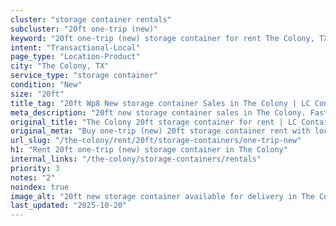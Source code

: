 ```yaml
---
cluster: "storage container rentals"
subcluster: "20ft one-trip (new)"
keyword: "20ft one-trip (new) storage container for rent The Colony, TX"
intent: "Transactional-Local"
page_type: "Location-Product"
city: "The Colony, TX"
service_type: "storage container"
condition: "New"
size: "20ft"
title_tag: "20ft Wp8 New storage container Sales in The Colony | LC Container"
meta_description: "20ft new storage container sales in The Colony. Fast delivery, competitive pricing. Serving storage containers area. Quote ID: MFD. Call (214) 524-4168 for your free quote today."
original_title: "The Colony 20ft storage container for rent | LC Container"
original_meta: "Buy one-trip (new) 20ft storage container rent with local delivery in The Colony, TX. LC Container — local Since 2003. Request a fast quote today."
url_slug: "/the-colony/rent/20ft/storage-containers/one-trip-new"
h1: "Rent 20ft one-trip (new) storage container in The Colony"
internal_links: "/the-colony/storage-containers/rentals"
priority: 3
notes: "2"
noindex: true
image_alt: "20ft new storage container available for delivery in The Colony"
last_updated: "2025-10-20"
---
```


<!-- TODO: Add unique city/inventory copy, images, and internal links here. -->
